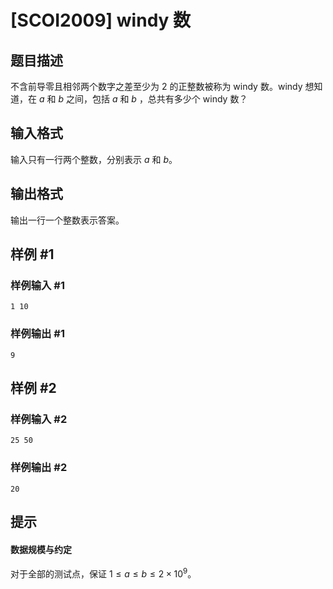 # [SCOI2009] windy 数

## 题目描述

不含前导零且相邻两个数字之差至少为 $2$ 的正整数被称为 windy 数。windy 想知道，在 $a$ 和 $b$ 之间，包括 $a$ 和 $b$ ，总共有多少个 windy 数？

## 输入格式

输入只有一行两个整数，分别表示 $a$ 和 $b$。

## 输出格式

输出一行一个整数表示答案。

## 样例 #1

### 样例输入 #1
```
1 10
```

### 样例输出 #1

```
9
```

## 样例 #2

### 样例输入 #2
```
25 50
```

### 样例输出 #2

```
20
```

## 提示

#### 数据规模与约定

对于全部的测试点，保证 $1 \leq a \leq b \leq 2 \times 10^9$。
